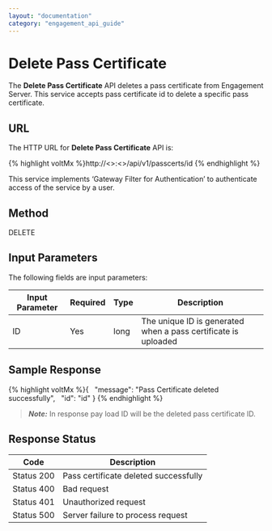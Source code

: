 ```yaml
---
layout: "documentation"
category: "engagement_api_guide"
---
```


# Delete Pass Certificate

The **Delete Pass Certificate** API deletes a pass certificate from Engagement Server. This service accepts pass certificate id to delete a specific pass certificate.

## URL

The HTTP URL for **Delete Pass Certificate** API is:

{% highlight voltMx %}http://<<host>>:<<port>>/api/v1/passcerts/id
{% endhighlight %}

This service implements ‘Gateway Filter for Authentication’ to authenticate access of the service by a user.

## Method

DELETE

## Input Parameters

The following fields are input parameters:

| Input Parameter | Required | Type | Description                                                    |
| --------------- | -------- | ---- | -------------------------------------------------------------- |
| ID              | Yes      | long | The unique ID is generated when a pass certificate is uploaded |

## Sample Response

{% highlight voltMx %}{  
"message": "Pass Certificate deleted successfully",
  "id": "id"
}
{% endhighlight %}

> **_Note:_** In response pay load ID will be the deleted pass certificate ID.

## Response Status

| Code       | Description                           |
| ---------- | ------------------------------------- |
| Status 200 | Pass certificate deleted successfully |
| Status 400 | Bad request                           |
| Status 401 | Unauthorized request                  |
| Status 500 | Server failure to process request     |
